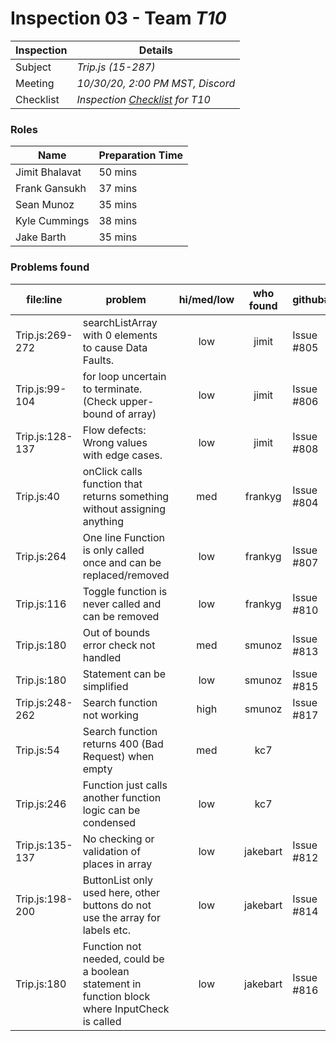 # Inspection 03 - Team *T10* 
 
| Inspection | Details |
| ----- | ----- |
| Subject | *Trip.js (15-287)* |
| Meeting | *10/30/20, 2:00 PM MST, Discord* |
| Checklist | *Inspection [Checklist](https://github.com/csucs314f20/t10/blob/master/reports/checklist.md) for T10* |

### Roles

| Name | Preparation Time |
| ---- | ---- |
| Jimit Bhalavat | 50 mins |
| Frank Gansukh | 37 mins |
| Sean Munoz | 35 mins |
| Kyle Cummings | 38 mins |
| Jake Barth | 35 mins |

### Problems found

| file:line | problem | hi/med/low | who found | github#  |
| --- | --- | :---: | :---: | --- |
| Trip.js:269-272 | searchListArray with 0 elements to cause Data Faults. | low | jimit | Issue #805 |
| Trip.js:99-104 | for loop uncertain to terminate. (Check upper-bound of array) | low | jimit | Issue #806 |
| Trip.js:128-137 | Flow defects: Wrong values with edge cases. | low | jimit | Issue #808 |
| Trip.js:40 | onClick calls function that returns something without assigning anything | med | frankyg | Issue #804 |
| Trip.js:264 | One line Function is only called once and can be replaced/removed | low | frankyg | Issue #807 |
| Trip.js:116 | Toggle function is never called and can be removed | low | frankyg | Issue #810 |
| Trip.js:180 | Out of bounds error check not handled | med | smunoz | Issue #813 |
| Trip.js:180 | Statement can be simplified | low | smunoz | Issue #815 |
| Trip.js:248-262 | Search function not working | high | smunoz | Issue #817 |
| Trip.js:54 | Search function returns 400 (Bad Request) when empty | med | kc7 | |
| Trip.js:246 | Function just calls another function logic can be condensed | low | kc7 | |
| Trip.js:135-137 | No checking or validation of places in array | low | jakebart | Issue #812 |
| Trip.js:198-200 | ButtonList only used here, other buttons do not use the array for labels etc. | low | jakebart | Issue #814 |
| Trip.js:180 | Function not needed, could be a boolean statement in function block where InputCheck is called | low | jakebart | Issue #816 |
